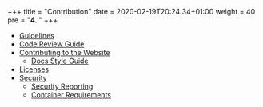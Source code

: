 +++
title = "Contribution"
date = 2020-02-19T20:24:34+01:00
weight = 40
pre = "<b>4. </b>"
+++

* [Guidelines](guidelines)
* [Code Review Guide](code-review)
* [Contributing to the Website](website)
  * [Docs Style Guide](website/style-guide)
* [Licenses](licenses)
* [Security](security)
  * [Security Reporting](security/reporting)
  * [Container Requirements](security/containers)
